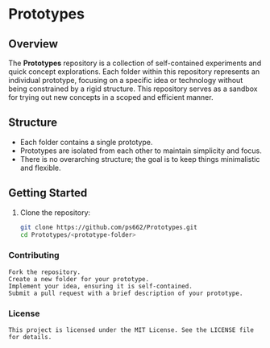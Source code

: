 # Prototypes

## Overview
The **Prototypes** repository is a collection of self-contained experiments and quick concept explorations. Each folder within this repository represents an individual prototype, focusing on a specific idea or technology without being constrained by a rigid structure. This repository serves as a sandbox for trying out new concepts in a scoped and efficient manner.

## Structure
- Each folder contains a single prototype.
- Prototypes are isolated from each other to maintain simplicity and focus.
- There is no overarching structure; the goal is to keep things minimalistic and flexible.

## Getting Started
1. Clone the repository:
   ```sh
   git clone https://github.com/ps662/Prototypes.git
   cd Prototypes/<prototype-folder>
   ```
### Contributing

    Fork the repository.
    Create a new folder for your prototype.
    Implement your idea, ensuring it is self-contained.
    Submit a pull request with a brief description of your prototype.

### License

    This project is licensed under the MIT License. See the LICENSE file for details.